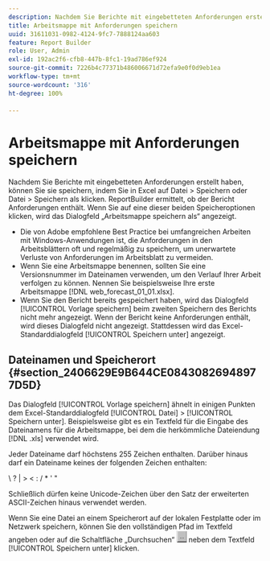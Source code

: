 ```yaml
---
description: Nachdem Sie Berichte mit eingebetteten Anforderungen erstellt haben, können Sie sie speichern, indem Sie in Excel auf Datei > Speichern oder Datei > Speichern als klicken. ReportBuilder ermittelt, ob der Bericht Anforderungen enthält. Wenn Sie auf eine dieser beiden Speicheroptionen klicken, wird das Dialogfeld „Arbeitsmappe speichern als“ angezeigt.
title: Arbeitsmappe mit Anforderungen speichern
uuid: 31611031-0982-4124-9fc7-7888124aa603
feature: Report Builder
role: User, Admin
exl-id: 192ac2f6-cfb8-447b-8fc1-19ad786ef924
source-git-commit: 7226b4c77371b486006671d72efa9e0f0d9eb1ea
workflow-type: tm+mt
source-wordcount: '316'
ht-degree: 100%

---
```


# Arbeitsmappe mit Anforderungen speichern

Nachdem Sie Berichte mit eingebetteten Anforderungen erstellt haben, können Sie sie speichern, indem Sie in Excel auf Datei > Speichern oder Datei > Speichern als klicken. ReportBuilder ermittelt, ob der Bericht Anforderungen enthält. Wenn Sie auf eine dieser beiden Speicheroptionen klicken, wird das Dialogfeld „Arbeitsmappe speichern als“ angezeigt.

* Die von Adobe empfohlene Best Practice bei umfangreichen Arbeiten mit Windows-Anwendungen ist, die Anforderungen in den Arbeitsblättern oft und regelmäßig zu speichern, um unerwartete Verluste von Anforderungen im Arbeitsblatt zu vermeiden.
* Wenn Sie eine Arbeitsmappe benennen, sollten Sie eine Versionsnummer im Dateinamen verwenden, um den Verlauf Ihrer Arbeit verfolgen zu können. Nennen Sie beispielsweise Ihre erste Arbeitsmappe [!DNL web_forecast_01_01.xlsx].
* Wenn Sie den Bericht bereits gespeichert haben, wird das Dialogfeld [!UICONTROL Vorlage speichern] beim zweiten Speichern des Berichts nicht mehr angezeigt. Wenn der Bericht keine Anforderungen enthält, wird dieses Dialogfeld nicht angezeigt. Stattdessen wird das Excel-Standarddialogfeld [!UICONTROL Speichern unter] angezeigt.

## Dateinamen und Speicherort {#section_2406629E9B644CE08430826948977D5D}

Das Dialogfeld [!UICONTROL Vorlage speichern] ähnelt in einigen Punkten dem Excel-Standarddialogfeld [!UICONTROL Datei] > [!UICONTROL Speichern unter]. Beispielsweise gibt es ein Textfeld für die Eingabe des Dateinamens für die Arbeitsmappe, bei dem die herkömmliche Dateiendung [!DNL .xls] verwendet wird.

Jeder Dateiname darf höchstens 255 Zeichen enthalten. Darüber hinaus darf ein Dateiname keines der folgenden Zeichen enthalten:

\ ? | > &lt; : / * &#39; &quot;

Schließlich dürfen keine Unicode-Zeichen über den Satz der erweiterten ASCII-Zeichen hinaus verwendet werden.

Wenn Sie eine Datei an einem Speicherort auf der lokalen Festplatte oder im Netzwerk speichern, können Sie den vollständigen Pfad im Textfeld angeben oder auf die Schaltfläche „Durchsuchen“ ![browse_button.gif](assets/browse_button.gif) neben dem Textfeld [!UICONTROL Speichern unter] klicken.
